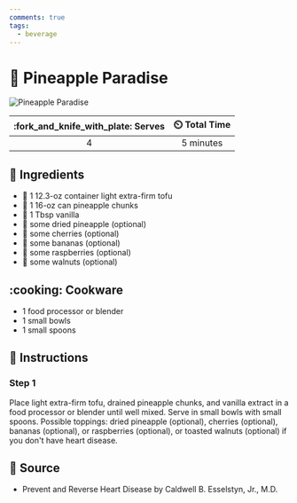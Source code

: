 ```yaml
---
comments: true
tags:
  - beverage
---
```

# :pineapple: Pineapple Paradise

![Pineapple Paradise](../assets/images/pineapple-paradise.png)

| :fork_and_knife_with_plate: Serves | :timer_clock: Total Time |
|:----------------------------------:|:-----------------------: |
| 4 | 5 minutes |

## :salt: Ingredients

- :butter: 1 12.3-oz container light extra-firm tofu
- :pineapple: 1 16-oz can pineapple chunks
- :icecream: 1 Tbsp vanilla
- :pineapple: some dried pineapple (optional)
- :cherries: some cherries (optional)
- :banana: some bananas (optional)
- :strawberry: some raspberries (optional)
- :chestnut: some walnuts (optional)

## :cooking: Cookware

- 1 food processor or blender
- 1 small bowls
- 1 small spoons

## :pencil: Instructions

### Step 1

Place light extra-firm tofu, drained pineapple chunks, and vanilla extract in a food processor or blender until well
mixed. Serve in small bowls with small spoons. Possible toppings: dried pineapple (optional), cherries (optional),
bananas (optional), or raspberries (optional), or toasted walnuts (optional) if you don't have heart disease.

## :link: Source

- Prevent and Reverse Heart Disease by Caldwell B. Esselstyn, Jr., M.D.
